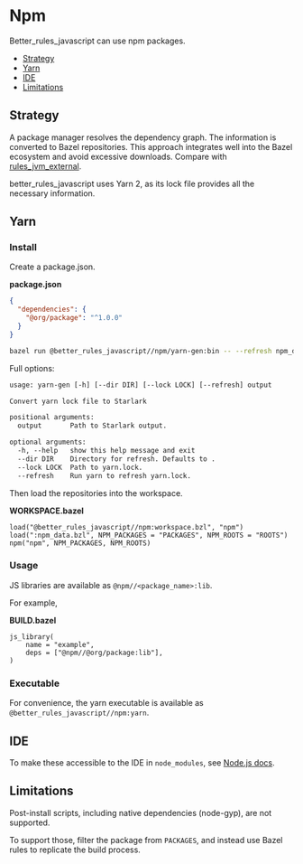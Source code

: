 # Npm

Better_rules_javascript can use npm packages.

<!-- START doctoc generated TOC please keep comment here to allow auto update -->
<!-- DON'T EDIT THIS SECTION, INSTEAD RE-RUN doctoc TO UPDATE -->

- [Strategy](#strategy)
- [Yarn](#yarn)
- [IDE](#ide)
- [Limitations](#limitations)

<!-- END doctoc generated TOC please keep comment here to allow auto update -->

## Strategy

A package manager resolves the dependency graph. The information is converted to
Bazel repositories. This approach integrates well into the Bazel ecosystem and
avoid excessive downloads. Compare with
[rules_jvm_external](https://github.com/bazelbuild/rules_jvm_external).

better_rules_javascript uses Yarn 2, as its lock file provides all the necessary
information.

## Yarn

### Install

Create a package.json.

**package.json**

```json
{
  "dependencies": {
    "@org/package": "^1.0.0"
  }
}
```

```sh
bazel run @better_rules_javascript//npm/yarn-gen:bin -- --refresh npm_data.bzl
```

Full options:

```txt
usage: yarn-gen [-h] [--dir DIR] [--lock LOCK] [--refresh] output

Convert yarn lock file to Starlark

positional arguments:
  output       Path to Starlark output.

optional arguments:
  -h, --help   show this help message and exit
  --dir DIR    Directory for refresh. Defaults to .
  --lock LOCK  Path to yarn.lock.
  --refresh    Run yarn to refresh yarn.lock.
```

Then load the repositories into the workspace.

**WORKSPACE.bazel**

```bzl
load("@better_rules_javascript//npm:workspace.bzl", "npm")
load(":npm_data.bzl", NPM_PACKAGES = "PACKAGES", NPM_ROOTS = "ROOTS")
npm("npm", NPM_PACKAGES, NPM_ROOTS)
```

### Usage

JS libraries are available as `@npm//<package_name>:lib`.

For example,

**BUILD.bazel**

```bzl
js_library(
    name = "example",
    deps = ["@npm//@org/package:lib"],
)
```

### Executable

For convenience, the yarn executable is available as
`@better_rules_javascript//npm:yarn`.

## IDE

To make these accessible to the IDE in `node_modules`, see
[Node.js docs](nodejs.md).

## Limitations

Post-install scripts, including native dependencies (node-gyp), are not
supported.

To support those, filter the package from `PACKAGES`, and instead use Bazel
rules to replicate the build process.
